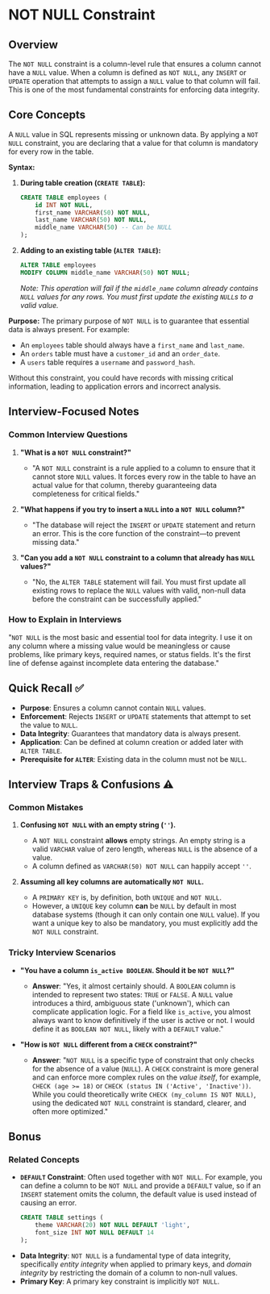 # NOT NULL Constraint

## Overview
The `NOT NULL` constraint is a column-level rule that ensures a column cannot have a `NULL` value. When a column is defined as `NOT NULL`, any `INSERT` or `UPDATE` operation that attempts to assign a `NULL` value to that column will fail. This is one of the most fundamental constraints for enforcing data integrity.

## Core Concepts

A `NULL` value in SQL represents missing or unknown data. By applying a `NOT NULL` constraint, you are declaring that a value for that column is mandatory for every row in the table.

**Syntax:**

1.  **During table creation (`CREATE TABLE`):**
    ```sql
    CREATE TABLE employees (
        id INT NOT NULL,
        first_name VARCHAR(50) NOT NULL,
        last_name VARCHAR(50) NOT NULL,
        middle_name VARCHAR(50) -- Can be NULL
    );
    ```

2.  **Adding to an existing table (`ALTER TABLE`):**
    ```sql
    ALTER TABLE employees
    MODIFY COLUMN middle_name VARCHAR(50) NOT NULL;
    ```
    *Note: This operation will fail if the `middle_name` column already contains `NULL` values for any rows. You must first update the existing `NULL`s to a valid value.*

**Purpose:**
The primary purpose of `NOT NULL` is to guarantee that essential data is always present. For example:
-   An `employees` table should always have a `first_name` and `last_name`.
-   An `orders` table must have a `customer_id` and an `order_date`.
-   A `users` table requires a `username` and `password_hash`.

Without this constraint, you could have records with missing critical information, leading to application errors and incorrect analysis.

## Interview-Focused Notes

### Common Interview Questions

1.  **"What is a `NOT NULL` constraint?"**
    -   "A `NOT NULL` constraint is a rule applied to a column to ensure that it cannot store `NULL` values. It forces every row in the table to have an actual value for that column, thereby guaranteeing data completeness for critical fields."

2.  **"What happens if you try to insert a `NULL` into a `NOT NULL` column?"**
    -   "The database will reject the `INSERT` or `UPDATE` statement and return an error. This is the core function of the constraint—to prevent missing data."

3.  **"Can you add a `NOT NULL` constraint to a column that already has `NULL` values?"**
    -   "No, the `ALTER TABLE` statement will fail. You must first update all existing rows to replace the `NULL` values with valid, non-null data before the constraint can be successfully applied."

### How to Explain in Interviews
"`NOT NULL` is the most basic and essential tool for data integrity. I use it on any column where a missing value would be meaningless or cause problems, like primary keys, required names, or status fields. It's the first line of defense against incomplete data entering the database."

## Quick Recall ✅

-   **Purpose**: Ensures a column cannot contain `NULL` values.
-   **Enforcement**: Rejects `INSERT` or `UPDATE` statements that attempt to set the value to `NULL`.
-   **Data Integrity**: Guarantees that mandatory data is always present.
-   **Application**: Can be defined at column creation or added later with `ALTER TABLE`.
-   **Prerequisite for `ALTER`**: Existing data in the column must not be `NULL`.

## Interview Traps & Confusions ⚠️

### Common Mistakes

1.  **Confusing `NOT NULL` with an empty string (`''`).**
    -   A `NOT NULL` constraint **allows** empty strings. An empty string is a valid `VARCHAR` value of zero length, whereas `NULL` is the absence of a value.
    -   A column defined as `VARCHAR(50) NOT NULL` can happily accept `''`.

2.  **Assuming all key columns are automatically `NOT NULL`.**
    -   A `PRIMARY KEY` is, by definition, both `UNIQUE` and `NOT NULL`.
    -   However, a `UNIQUE` key column **can** be `NULL` by default in most database systems (though it can only contain one `NULL` value). If you want a unique key to also be mandatory, you must explicitly add the `NOT NULL` constraint.

### Tricky Interview Scenarios

-   **"You have a column `is_active BOOLEAN`. Should it be `NOT NULL`?"**
    -   **Answer**: "Yes, it almost certainly should. A `BOOLEAN` column is intended to represent two states: `TRUE` or `FALSE`. A `NULL` value introduces a third, ambiguous state ('unknown'), which can complicate application logic. For a field like `is_active`, you almost always want to know definitively if the user is active or not. I would define it as `BOOLEAN NOT NULL`, likely with a `DEFAULT` value."

-   **"How is `NOT NULL` different from a `CHECK` constraint?"**
    -   **Answer**: "`NOT NULL` is a specific type of constraint that only checks for the absence of a value (`NULL`). A `CHECK` constraint is more general and can enforce more complex rules on the *value itself*, for example, `CHECK (age >= 18)` or `CHECK (status IN ('Active', 'Inactive'))`. While you could theoretically write `CHECK (my_column IS NOT NULL)`, using the dedicated `NOT NULL` constraint is standard, clearer, and often more optimized."

## Bonus

### Related Concepts
-   **`DEFAULT` Constraint**: Often used together with `NOT NULL`. For example, you can define a column to be `NOT NULL` and provide a `DEFAULT` value, so if an `INSERT` statement omits the column, the default value is used instead of causing an error.
    ```sql
    CREATE TABLE settings (
        theme VARCHAR(20) NOT NULL DEFAULT 'light',
        font_size INT NOT NULL DEFAULT 14
    );
    ```
-   **Data Integrity**: `NOT NULL` is a fundamental type of data integrity, specifically *entity integrity* when applied to primary keys, and *domain integrity* by restricting the domain of a column to non-null values.
-   **Primary Key**: A primary key constraint is implicitly `NOT NULL`.
